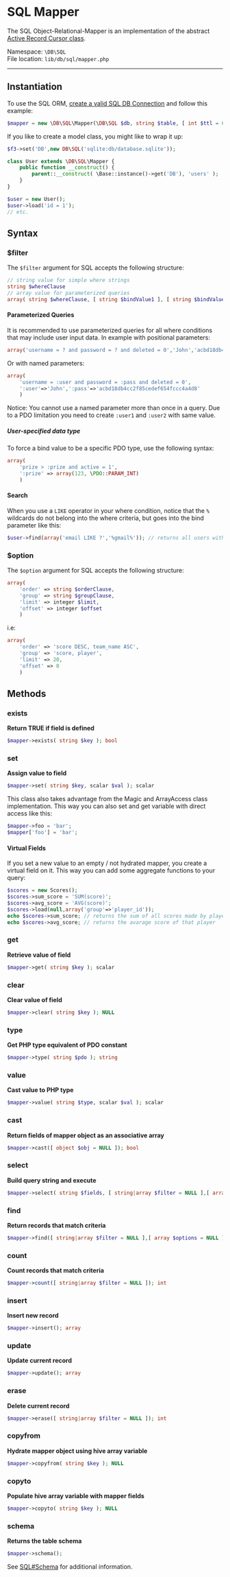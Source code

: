 # SQL Mapper

The SQL Object-Relational-Mapper is an implementation of the abstract [Active Record Cursor class](cursor).

Namespace: `\DB\SQL` <br/>
File location: `lib/db/sql/mapper.php`

---

## Instantiation

To use the SQL ORM, [create a valid SQL DB Connection](sql#constructor) and follow this example:

``` php
$mapper = new \DB\SQL\Mapper(\DB\SQL $db, string $table, [ int $ttl = 60 ])
```

If you like to create a model class, you might like to wrap it up:

``` php
$f3->set('DB',new DB\SQL('sqlite:db/database.sqlite'));

class User extends \DB\SQL\Mapper {
    public function __construct() {
        parent::__construct( \Base::instance()->get('DB'), 'users' );
    }
}

$user = new User();
$user->load('id = 1');
// etc.
```

## Syntax

### $filter

The `$filter` argument for SQL accepts the following structure:

``` php
// string value for simple where strings
string $whereClause
// array value for parameterized queries
array( string $whereClause, [ string $bindValue1 ], [ string $bindValue2 ], [...] )
```

#### Parameterized Queries

It is recommended to use parameterized queries for all where conditions that may include user input data.
In example with positional parameters:

``` php
array('username = ? and password = ? and deleted = 0','John','acbd18db4cc2f85cedef654fccc4a4d8')
```

Or with named parameters:

``` php
array(
    'username = :user and password = :pass and deleted = 0',
    ':user'=>'John',':pass'=>'acbd18db4cc2f85cedef654fccc4a4d8'
    )
```

<div class="alert alert-info">
Notice: You cannot use a named parameter more than once in a query. Due to a PDO limitation you need to create <code>:user1</code> and <code>:user2</code> with same value.
</div>

##### User-specified data type

To force a bind value to be a specific PDO type, use the following syntax:

``` php
array(
    'prize > :prize and active = 1',
    ':prize' => array(123, \PDO::PARAM_INT)
    )
```


#### Search

When you use a `LIKE` operator in your where condition, notice that the `%` wildcards do not belong into the where criteria, but goes into the bind parameter like this:

```php
$user->find(array('email LIKE ?','%gmail%')); // returns all users with an email address at GMAIL
```

### $option

The `$option` argument for SQL accepts the following structure:

``` php
array(
    'order' => string $orderClause,
    'group' => string $groupClause,
    'limit' => integer $limit,
    'offset' => integer $offset
    )
```

i.e:

``` php
array(
    'order' => 'score DESC, team_name ASC',
    'group' => 'score, player',
    'limit' => 20,
    'offset' => 0
    )
```


## Methods

### exists

**Return TRUE if field is defined**

``` php
$mapper->exists( string $key ); bool
```


### set

**Assign value to field**

``` php
$mapper->set( string $key, scalar $val ); scalar
```

This class also takes advantage from the Magic and ArrayAccess class implementation.
This way you can also set and get variable with direct access like this:

``` php
$mapper->foo = 'bar';
$mapper['foo'] = 'bar';
```

#### Virtual Fields

If you set a new value to an empty / not hydrated mapper, you create a virtual field on it. This way you can add some aggregate functions to your query:

``` php
$scores = new Scores();
$scores->sum_score = 'SUM(score)';
$scores->avg_score = 'AVG(score)';
$scores->load(null,array('group'=>'player_id'));
echo $scores->sum_score; // returns the sum of all scores made by player_id
echo $scores->avg_score; // returns the avarage score of that player
```

### get

**Retrieve value of field**

``` php
$mapper->get( string $key ); scalar
```


### clear

**Clear value of field**

``` php
$mapper->clear( string $key ); NULL
```


### type

**Get PHP type equivalent of PDO constant**

``` php
$mapper->type( string $pdo ); string
```


### value

**Cast value to PHP type**

``` php
$mapper->value( string $type, scalar $val ); scalar
```


### cast

**Return fields of mapper object as an associative array**

``` php
$mapper->cast([ object $obj = NULL ]); bool
```


### select

**Build query string and execute**

``` php
$mapper->select( string $fields, [ string|array $filter = NULL ],[ array $options = NULL ],[ int $ttl = 0 ]); array
```


### find

**Return records that match criteria**

``` php
$mapper->find([ string|array $filter = NULL ],[ array $options = NULL ],[ int $ttl = 0 ]); array
```


### count

**Count records that match criteria**

``` php
$mapper->count([ string|array $filter = NULL ]); int
```

### insert
**Insert new record**

``` php
$mapper->insert(); array
```


### update
**Update current record**

``` php
$mapper->update(); array
```


### erase
**Delete current record**

``` php
$mapper->erase([ string|array $filter = NULL ]); int
```


### copyfrom
**Hydrate mapper object using hive array variable**

``` php
$mapper->copyfrom( string $key ); NULL
```


### copyto
**Populate hive array variable with mapper fields**

``` php
$mapper->copyto( string $key ); NULL
```


### schema
**Returns the table schema**

``` php
$mapper->schema();
```

See [SQL#Schema](sql#schema) for additional information.
